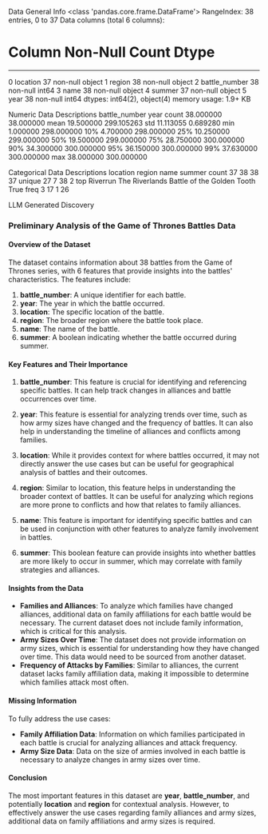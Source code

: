 
Data General Info
<class 'pandas.core.frame.DataFrame'>
RangeIndex: 38 entries, 0 to 37
Data columns (total 6 columns):
 #   Column         Non-Null Count  Dtype
---  ------         --------------  -----
 0   location       37 non-null     object
 1   region         38 non-null     object
 2   battle_number  38 non-null     int64
 3   name           38 non-null     object
 4   summer         37 non-null     object
 5   year           38 non-null     int64
dtypes: int64(2), object(4)
memory usage: 1.9+ KB


Numeric Data Descriptions
       battle_number        year
count      38.000000   38.000000
mean       19.500000  299.105263
std        11.113055    0.689280
min         1.000000  298.000000
10%         4.700000  298.000000
25%        10.250000  299.000000
50%        19.500000  299.000000
75%        28.750000  300.000000
90%        34.300000  300.000000
95%        36.150000  300.000000
99%        37.630000  300.000000
max        38.000000  300.000000

Categorical Data Descriptions
        location          region                        name summer
count         37              38                          38     37
unique        27               7                          38      2
top     Riverrun  The Riverlands  Battle of the Golden Tooth   True
freq           3              17                           1     26

LLM Generated Discovery
### Preliminary Analysis of the Game of Thrones Battles Data

#### Overview of the Dataset
The dataset contains information about 38 battles from the Game of Thrones series, with 6 features that provide insights into the battles' characteristics. The features include:
1. **battle_number**: A unique identifier for each battle.
2. **year**: The year in which the battle occurred.
3. **location**: The specific location of the battle.
4. **region**: The broader region where the battle took place.
5. **name**: The name of the battle.
6. **summer**: A boolean indicating whether the battle occurred during summer.

#### Key Features and Their Importance
1. **battle_number**: This feature is crucial for identifying and referencing specific battles. It can help track changes in alliances and battle occurrences over time.

2. **year**: This feature is essential for analyzing trends over time, such as how army sizes have changed and the frequency of battles. It can also help in understanding the timeline of alliances and conflicts among families.

3. **location**: While it provides context for where battles occurred, it may not directly answer the use cases but can be useful for geographical analysis of battles and their outcomes.

4. **region**: Similar to location, this feature helps in understanding the broader context of battles. It can be useful for analyzing which regions are more prone to conflicts and how that relates to family alliances.

5. **name**: This feature is important for identifying specific battles and can be used in conjunction with other features to analyze family involvement in battles.

6. **summer**: This boolean feature can provide insights into whether battles are more likely to occur in summer, which may correlate with family strategies and alliances.

#### Insights from the Data
- **Families and Alliances**: To analyze which families have changed alliances, additional data on family affiliations for each battle would be necessary. The current dataset does not include family information, which is critical for this analysis.
- **Army Sizes Over Time**: The dataset does not provide information on army sizes, which is essential for understanding how they have changed over time. This data would need to be sourced from another dataset.
- **Frequency of Attacks by Families**: Similar to alliances, the current dataset lacks family affiliation data, making it impossible to determine which families attack most often.

#### Missing Information
To fully address the use cases:
- **Family Affiliation Data**: Information on which families participated in each battle is crucial for analyzing alliances and attack frequency.
- **Army Size Data**: Data on the size of armies involved in each battle is necessary to analyze changes in army sizes over time.

#### Conclusion
The most important features in this dataset are **year**, **battle_number**, and potentially **location** and **region** for contextual analysis. However, to effectively answer the use cases regarding family alliances and army sizes, additional data on family affiliations and army sizes is required.
